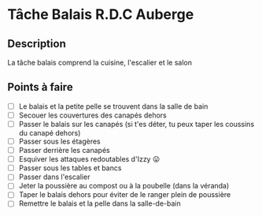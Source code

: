 # Tâche Balais R.D.C Auberge

## Description
La tâche balais comprend la cuisine, l'escalier et le salon

## Points à faire

- [ ] Le balais et la petite pelle se trouvent dans la salle de bain 
- [ ] Secouer les couvertures des canapés dehors
- [ ] Passer le balais sur les canapés (si t'es déter, tu peux taper les coussins du canapé dehors)
- [ ] Passer sous les étagères
- [ ] Passer derrière les canapés
- [ ] Esquiver les attaques redoutables d'Izzy :stuck_out_tongue: 
- [ ] Passer sous les tables et bancs
- [ ] Passer dans l'escalier
- [ ] Jeter la poussière au compost ou à la poubelle (dans la véranda)
- [ ] Taper le balais dehors pour éviter de le ranger plein de poussière
- [ ] Remettre le balais et la pelle dans la salle-de-bain
